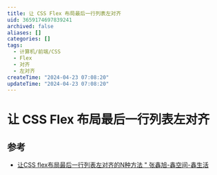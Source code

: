 ```yaml
---
title: 让 CSS Flex 布局最后一行列表左对齐
uid: 3659174697839241
archived: false
aliases: []
categories: []
tags:
  - 计算机/前端/CSS
  - Flex
  - 对齐
  - 左对齐
createTime: "2024-04-23 07:08:20"
updateTime: "2024-04-23 07:08:20"
---
```


# 让 CSS Flex 布局最后一行列表左对齐

## 参考

- [让CSS flex布局最后一行列表左对齐的N种方法 " 张鑫旭-鑫空间-鑫生活](https://www.zhangxinxu.com/wordpress/2019/08/css-flex-last-align/)
